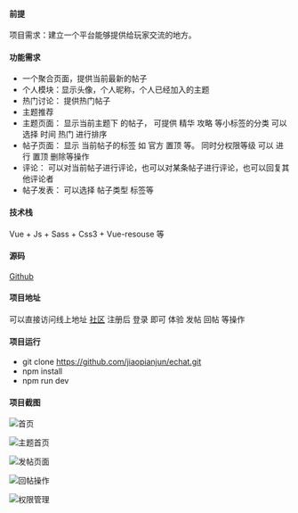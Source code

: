 #### 前提
项目需求：建立一个平台能够提供给玩家交流的地方。
#### 功能需求
- 一个聚合页面，提供当前最新的帖子
- 个人模块：显示头像，个人昵称，个人已经加入的主题
- 热门讨论： 提供热门帖子
- 主题推荐
- 主题页面： 显示当前主题下 的帖子，  可提供 精华 攻略  等小标签的分类  可以 选择 时间   热门 进行排序
- 帖子页面： 显示 当前帖子的标签 如 官方  置顶 等。  同时分权限等级 可以 进行 置顶 删除等操作
- 评论：  可以对当前帖子进行评论，也可以对某条帖子进行评论，也可以回复其他评论者
- 帖子发表： 可以选择 帖子类型 标签等

#### 技术栈
Vue + Js + Sass + Css3 + Vue-resouse 等

#### 源码
[Github](https://github.com/jiaopianjun/social)

#### 项目地址
可以直接访问线上地址 [社区](http://stone.snail.com/social/index.html#/) 注册后  登录 即可 体验  发帖 回帖 等操作
#### 项目运行
 - git clone https://github.com/jiaopianjun/echat.git
 - npm install 
 - npm run dev
#### 项目截图
![首页](https://upload-images.jianshu.io/upload_images/1251988-e712dca3421b6142.png?imageMogr2/auto-orient/strip%7CimageView2/2/w/1240)

![主题首页](https://upload-images.jianshu.io/upload_images/1251988-cc32c47f383e5005.png?imageMogr2/auto-orient/strip%7CimageView2/2/w/1240)

![发帖页面](https://upload-images.jianshu.io/upload_images/1251988-57b681e85f81aa4f.png?imageMogr2/auto-orient/strip%7CimageView2/2/w/1240)

![回帖操作](https://upload-images.jianshu.io/upload_images/1251988-31204d0661a915c9.png?imageMogr2/auto-orient/strip%7CimageView2/2/w/1240)

![权限管理](https://upload-images.jianshu.io/upload_images/1251988-ea433901c15a3edd.png?imageMogr2/auto-orient/strip%7CimageView2/2/w/1240)
